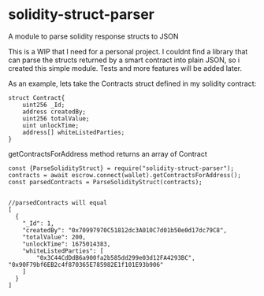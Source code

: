 # solidity-struct-parser
A module to parse solidity response structs to JSON

This is a WIP that I need for a personal project. I couldnt find a library that can parse the structs returned by a smart contract into plain JSON, so i created this simple module.
Tests and more features will be added later. 

As an example, lets take the Contracts struct defined in my solidity contract:

```
struct Contract{
    uint256 _Id;
    address createdBy;
    uint256 totalValue;
    uint unlockTime;
    address[] whiteListedParties;
}
```

getContractsForAddress method returns an array of Contract

```
const {ParseSolidityStruct} = require("solidity-struct-parser");
contracts = await escrow.connect(wallet).getContractsForAddress();
const parsedContracts = ParseSolidityStruct(contracts);


//parsedContracts will equal
[
  {
    "_Id": 1,
    "createdBy": "0x70997970C51812dc3A010C7d01b50e0d17dc79C8",
    "totalValue": 200,
    "unlockTime": 1675014383,
    "whiteListedParties": [
        "0x3C44CdDdB6a900fa2b585dd299e03d12FA4293BC", "0x90F79bf6EB2c4f870365E785982E1f101E93b906"
    ]
  }
]
```